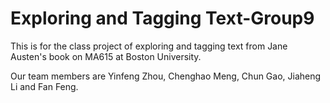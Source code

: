 # Exploring and Tagging Text-Group9
This is for the class project of exploring and tagging text from Jane Austen's book on MA615 at Boston University.

Our team members are Yinfeng Zhou, Chenghao Meng, Chun Gao, Jiaheng Li and Fan Feng.
